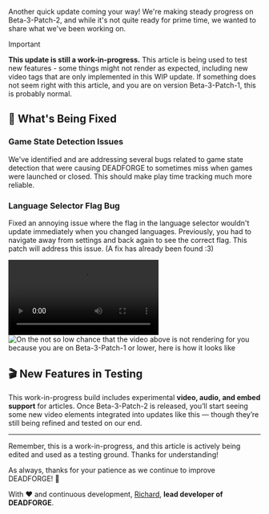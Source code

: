 Another quick update coming your way! We're making steady progress on Beta-3-Patch-2, and while it's not quite ready for prime time, we wanted to share what we've been working on.

> [!IMPORTANT]
> **This update is still a work-in-progress.** This article is being used to test new features - some things might not render as expected, including new video tags that are only implemented in this WIP update.
> If something does not seem right with this article, and you are on version Beta-3-Patch-1, this is probably normal.

## 🔧 What's Being Fixed

### Game State Detection Issues
We've identified and are addressing several bugs related to game state detection that were causing DEADFORGE to sometimes miss when games were launched or closed. This should make play time tracking much more reliable.

### Language Selector Flag Bug
Fixed an annoying issue where the flag in the language selector wouldn't update immediately when you changed languages. Previously, you had to navigate away from settings and back again to see the correct flag. This patch will address this issue. (A fix has already been found :3)

![video:A showcase of the flag bug.](https://deadcode.is-a.dev/DeadForgeExternalData/articles/deadforge-v2-beta-release-3-patch-2/languageselectorflagstuck.mp4)
![On the not so low chance that the video above is not rendering for you because you are on Beta-3-Patch-1 or lower, here is how it looks like](https://deadcode.is-a.dev/DeadForgeExternalData/articles/deadforge-v2-beta-release-3-patch-2/languageselectorflagstuckframe.jpg)

## 🎬 New Features in Testing

This work-in-progress build includes experimental **video, audio, and embed support** for articles. Once Beta-3-Patch-2 is released, you’ll start seeing some new video elements integrated into updates like this — though they’re still being refined and tested on our end.

---

Remember, this is a work-in-progress, and this article is actively being edited and used as a testing ground. Thanks for understanding!

As always, thanks for your patience as we continue to improve DEADFORGE! 🚀

With ❤️ and continuous development,
[Richard](https://github.com/RichardKanshen), **lead developer of DEADFORGE**.